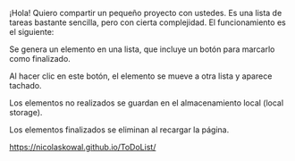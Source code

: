 ¡Hola! Quiero compartir un pequeño proyecto con ustedes. Es una lista de tareas bastante sencilla, pero con cierta complejidad. El funcionamiento es el siguiente:

Se genera un elemento en una lista, que incluye un botón para marcarlo como finalizado.

Al hacer clic en este botón, el elemento se mueve a otra lista y aparece tachado.

Los elementos no realizados se guardan en el almacenamiento local (local storage).

Los elementos finalizados se eliminan al recargar la página.

https://nicolaskowal.github.io/ToDoList/
